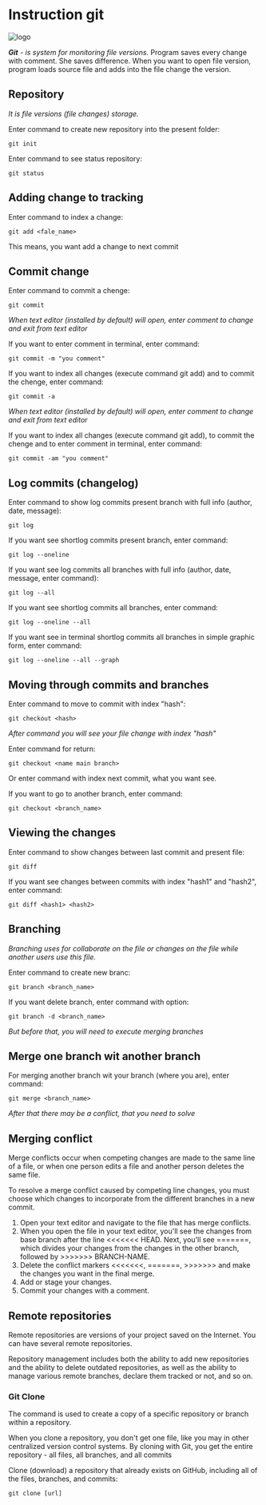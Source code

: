 # Instruction git 

![logo](logo.jpeg)

_**Git** - is system for monitoring file versions._ 
Program saves every change with comment. She saves difference. When you want to open file version, program loads source file and adds into the file change the version.

## Repository

*It is file versions (file changes) storage.*

Enter command to create new repository into the present folder:

    git init

Enter command to see status repository:

    git status

## Adding change to tracking

Enter command to index a change:

    git add <fale_name>

This means, you want add a change to next commit

## Commit change

Enter command to commit a chenge:

    git commit

*When text editor (installed by default) will open, enter comment to change and exit from text editor*

If you want to enter comment in terminal, enter command:

    git commit -m "you comment"

If you want to index all changes (execute command git add) and to commit the chenge, enter command:

    git commit -a

*When text editor (installed by default) will open, enter comment to change and exit from text editor*

If you want to index all changes (execute command git add), to commit the chenge and to enter comment in terminal, enter command:

    git commit -am "you comment"

## Log commits (changelog)

Enter command to show log commits present branch with full info (author, date, message):

    git log 

If you want see shortlog commits present branch, enter command:

    git log --oneline

If you want see log commits all branches with full info (author, date, message, enter command):

    git log --all

If you want see shortlog commits all branches, enter command:

    git log --oneline --all

If you want see in terminal shortlog commits all branches in simple graphic form, enter command:

    git log --oneline --all --graph

## Moving through commits and branches

Enter command to move to commit with index "hash":

    git checkout <hash>

*After command you will see your file change with index "hash"*

Enter command for return:

    git checkout <name main branch>

Or enter command with index next commit, what you want see.

If you want to go to another branch, enter command:

    git checkout <branch_name>

## Viewing the changes

Enter command to show changes between last commit and present file:

    git diff

If you want see changes between commits with index "hash1" and "hash2", enter command:

    git diff <hash1> <hash2>

## Branching

*Branching uses for collaborate on the file or changes on the file while another users use this file.*

Enter command to create new branc:

    git branch <branch_name>


If you want delete branch, enter command with option:

    git branch -d <branch_name>

*But before that, you will need to execute merging branches*

## Merge one branch wit another branch 

For merging another branch wit your branch (where you are), enter command:

    git merge <branch_name>

*After that there may be a conflict, that you need to solve*

## Merging conflict

Merge conflicts occur when competing changes are made to the same line of a file, or when one person edits a file and another person deletes the same file.

To resolve a merge conflict caused by competing line changes, you must choose which changes to incorporate from the different branches in a new commit.

1. Open your text editor and navigate to the file that has merge conflicts.
2. When you open the file in your text editor, you'll see the changes from  base branch after the line <<<<<<< HEAD. Next, you'll see =======, which divides your changes from the changes in the other branch, followed by >>>>>>> BRANCH-NAME. 
3. Delete the conflict markers <<<<<<<, =======, >>>>>>> and make the changes you want in the final merge. 
4. Add or stage your changes.
5. Commit your changes with a comment.

## Remote repositories

Remote repositories are versions of your project saved on the Internet. You can have several remote repositories.

Repository management includes both the ability to add new repositories and the ability to delete outdated repositories, as well as the ability to manage various remote branches, declare them tracked or not, and so on.

### Git Clone

The command is used to create a copy of a specific repository or branch within a repository.

When you clone a repository, you don't get one file, like you may in other centralized version control systems. By cloning with Git, you get the entire repository - all files, all branches, and all commits

Clone (download) a repository that already exists on GitHub, including all of the files, branches, and commits:

    git clone [url]

